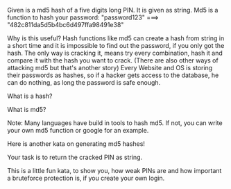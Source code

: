 Given is a md5 hash of a five digits long PIN. It is given as string. Md5 is a function to hash your password: "password123" ===> "482c811da5d5b4bc6d497ffa98491e38"

Why is this useful? Hash functions like md5 can create a hash from string in a short time and it is impossible to find out the password, if you only got the hash. The only way is cracking it, means try every combination, hash it and compare it with the hash you want to crack. (There are also other ways of attacking md5 but that's another story) Every Website and OS is storing their passwords as hashes, so if a hacker gets access to the database, he can do nothing, as long the password is safe enough.

What is a hash?

What is md5?

Note: Many languages have build in tools to hash md5. If not, you can write your own md5 function or google for an example.

Here is another kata on generating md5 hashes!

Your task is to return the cracked PIN as string.

This is a little fun kata, to show you, how weak PINs are and how important a bruteforce protection is, if you create your own login.